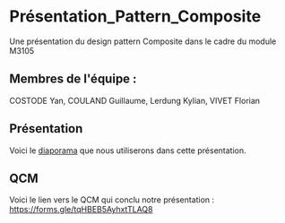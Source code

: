 # Présentation_Pattern_Composite
Une présentation du design pattern Composite dans le cadre du module M3105

## Membres de l'équipe :
COSTODE Yan, COULAND Guillaume, Lerdung Kylian, VIVET Florian

## Présentation

Voici le [diaporama](../Presentation_Pattern_Composite/main/diaporamaComposite.pptx) que nous utiliserons dans cette présentation.

## QCM

Voici le lien vers le QCM qui conclu notre présentation : https://forms.gle/tqHBEB5AyhxtTLAQ8
